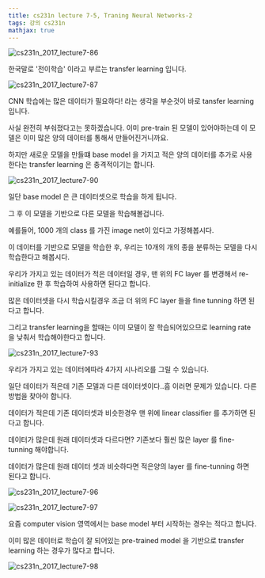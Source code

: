 ```yaml
---
title: cs231n lecture 7-5, Traning Neural Networks-2
tags: 강의 cs231n
mathjax: true
---
```





![cs231n_2017_lecture7-86](https://strutive07.github.io/assets/images/til_images/images/cs231n_2017_lecture7-86.jpg)

한국말로 '전이학습' 이라고 부르는 transfer learning 입니다.



![cs231n_2017_lecture7-87](https://strutive07.github.io/assets/images/til_images/images/cs231n_2017_lecture7-87.jpg)

CNN 학습에는 많은 데이터가 필요하다! 라는 생각을 부순것이 바로 tansfer learning 입니다.

사실 완전히 부숴졌다고는 못하겠습니다. 이미 pre-train 된 모델이 있어야하는데 이 모델은 이미 많은 양의 데이터를 통해서 만들어진거니까요.

하지만 새로운 모델을 만들떄 base model 을 가지고 적은 양의 데이터를 추가로 사용한다는 transfer learning 은 충격적이기는 합니다.



![cs231n_2017_lecture7-90](https://strutive07.github.io/assets/images/til_images/images/cs231n_2017_lecture7-90.jpg)



일단 base model 은 큰 데이터셋으로 학습을 하게 됩니다.

그 후 이 모델을 기반으로 다른 모델을 학습해볼겁니다.

예를들어, 1000 개의 class 를 가진 image net이 있다고 가정해봅시다.

이 데이터를 기반으로 모델을 학습한 후, 우리는 10개의 개의 종을 분류하는 모델을 다시 학습한다고 해봅시다.

우리가 가지고 있는 데이터가 적은 데이터일 경우, 맨 위의 FC layer 를 변경해서 re-initialize 한 후 학습하여 사용하면 된다고 합니다.



많은 데이터셋을 다시 학습시킬경우 조금 더 위의 FC layer 들을 fine tunning 하면 된다고 합니다.

그리고 transfer learning을 할때는 이미 모델이 잘 학습되어있으므로 learning rate 을 낮춰서 학습해야한다고 합니다.



![cs231n_2017_lecture7-93](https://strutive07.github.io/assets/images/til_images/images/cs231n_2017_lecture7-93.jpg)



우리가 가지고 있는 데이터에따라 4가지 시나리오를 그릴 수 있습니다.

일단 데이터가 적은데 기존 모델과 다른 데이터셋이다..흠 이러면 문제가 있습니다. 다른 방법을 찾아야 합니다.

데이터가 적은데 기존 데이터셋과 비슷한경우 맨 위에 linear classifier 를 추가하면 된다고 합니다.



데이터가 많은데 원래 데이터셋과 다르다면? 기존보다 훨씬 많은 layer 를 fine-tunning 해야합니다.

데이터가 많은데 원래 데이터 셋과 비슷하다면 적은양의 layer 를 fine-tunning 하면 된다고 합니다.



![cs231n_2017_lecture7-96](https://strutive07.github.io/assets/images/til_images/images/cs231n_2017_lecture7-96.jpg)



![cs231n_2017_lecture7-97](https://strutive07.github.io/assets/images/til_images/images/cs231n_2017_lecture7-97.jpg)



요즘 computer vision 영역에서는 base model 부터 시작하는 경우는 적다고 합니다.

이미 많은 데이터로 학습이 잘 되어있는 pre-trained model 을 기반으로 transfer learning 하는 경우가 많다고 합니다.

![cs231n_2017_lecture7-98]()